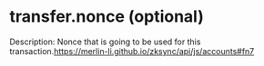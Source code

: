 # transfer.nonce (optional)

Description: Nonce that is going to be used for this transaction.https://merlin-li.github.io/zksync/api/js/accounts#fn7
